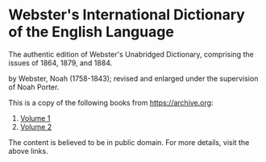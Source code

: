 # Webster's International Dictionary of the English Language

The authentic edition of Webster's Unabridged Dictionary, comprising the issues of 1864,
1879, and 1884.

by Webster, Noah (1758-1843); revised and enlarged under the supervision of Noah Porter.

This is a copy of the following books from <https://archive.org>:

1. [Volume 1](https://archive.org/details/webstersinternat01webs)
2. [Volume 2](https://archive.org/details/webstersinternat02websuoft)

The content is believed to be in public domain. For more details, visit the above links.
